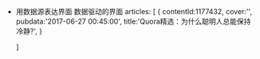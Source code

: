 - 用数据源表达界面 数据驱动的界面
    articles: [
        {
            contentId:1177432,
            cover:'',
            pubdata:'2017-06-27 00:45:00',
            title:'Quora精选：为什么聪明人总能保持冷静?',
        }

    ]